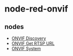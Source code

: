# node-red-onvif

## nodes

- [ONVIF Discovery](./packages/onvif-discovery/README.md)
- [ONVIF Get RTSP URL](./packages/onvif-get-rtsp-url/README.md)
- [ONVIF System](./packages/onvif-system/README.md)
